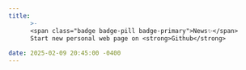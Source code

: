 ```yaml
---
title: 
      >-
      <span class="badge badge-pill badge-primary">News✨</span>
      Start new personal web page on <strong>Github</strong>
            
date: 2025-02-09 20:45:00 -0400
---
```

